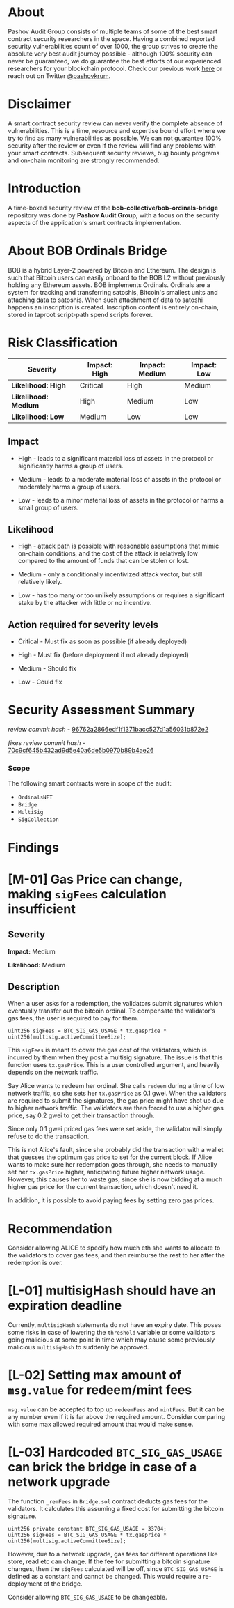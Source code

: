 # About

Pashov Audit Group consists of multiple teams of some of the best smart contract security researchers in the space. Having a combined reported security vulnerabilities count of over 1000, the group strives to create the absolute very best audit journey possible - although 100% security can never be guaranteed, we do guarantee the best efforts of our experienced researchers for your blockchain protocol. Check our previous work [here](https://github.com/pashov/audits) or reach out on Twitter [@pashovkrum](https://twitter.com/pashovkrum).

# Disclaimer

A smart contract security review can never verify the complete absence of vulnerabilities. This is a time, resource and expertise bound effort where we try to find as many vulnerabilities as possible. We can not guarantee 100% security after the review or even if the review will find any problems with your smart contracts. Subsequent security reviews, bug bounty programs and on-chain monitoring are strongly recommended.

# Introduction

A time-boxed security review of the **bob-collective/bob-ordinals-bridge** repository was done by **Pashov Audit Group**, with a focus on the security aspects of the application's smart contracts implementation.

# About BOB Ordinals Bridge

BOB is a hybrid Layer-2 powered by Bitcoin and Ethereum. The design is such that Bitcoin users can easily onboard to the BOB L2 without previously holding any Ethereum assets. BOB implements Ordinals. Ordinals are a system for tracking and transferring satoshis, Bitcoin's smallest units and attaching data to satoshis. When such attachment of data to satoshi happens an inscription is created. Inscription content is entirely on-chain, stored in taproot script-path spend scripts forever.

# Risk Classification

| Severity               | Impact: High | Impact: Medium | Impact: Low |
| ---------------------- | ------------ | -------------- | ----------- |
| **Likelihood: High**   | Critical     | High           | Medium      |
| **Likelihood: Medium** | High         | Medium         | Low         |
| **Likelihood: Low**    | Medium       | Low            | Low         |

## Impact

- High - leads to a significant material loss of assets in the protocol or significantly harms a group of users.

- Medium - leads to a moderate material loss of assets in the protocol or moderately harms a group of users.

- Low - leads to a minor material loss of assets in the protocol or harms a small group of users.

## Likelihood

- High - attack path is possible with reasonable assumptions that mimic on-chain conditions, and the cost of the attack is relatively low compared to the amount of funds that can be stolen or lost.

- Medium - only a conditionally incentivized attack vector, but still relatively likely.

- Low - has too many or too unlikely assumptions or requires a significant stake by the attacker with little or no incentive.

## Action required for severity levels

- Critical - Must fix as soon as possible (if already deployed)

- High - Must fix (before deployment if not already deployed)

- Medium - Should fix

- Low - Could fix

# Security Assessment Summary

_review commit hash_ - [96762a2866edf1f1371bacc527d1a56031b872e2](https://github.com/bob-collective/bob-ordinals-bridge/commit/96762a2866edf1f1371bacc527d1a56031b872e2)

_fixes review commit hash_ - [70c9cf645b432ad9d5e40a6de5b0970b89b4ae26](https://github.com/bob-collective/bob-ordinals-bridge/commit/70c9cf645b432ad9d5e40a6de5b0970b89b4ae26)

### Scope

The following smart contracts were in scope of the audit:

- `OrdinalsNFT`
- `Bridge`
- `MultiSig`
- `SigCollection`

# Findings

# [M-01] Gas Price can change, making `sigFees` calculation insufficient

## Severity

**Impact:** Medium

**Likelihood:** Medium

## Description

When a user asks for a redemption, the validators submit signatures which eventually transfer out the bitcoin ordinal. To compensate the validator's gas fees, the user is required to pay for them.

```solidity
uint256 sigFees = BTC_SIG_GAS_USAGE * tx.gasprice * uint256(multisig.activeCommitteeSize);
```

This `sigFees` is meant to cover the gas cost of the validators, which is incurred by them when they post a multisig signature. The issue is that this function uses `tx.gasPrice`. This is a user controlled argument, and heavily depends on the network traffic.

Say Alice wants to redeem her ordinal. She calls `redeem` during a time of low network traffic, so she sets her `tx.gasPrice` as 0.1 gwei. When the validators are required to submit the signatures, the gas price might have shot up due to higher network traffic. The validators are then forced to use a higher gas price, say 0.2 gwei to get their transaction through.

Since only 0.1 gwei priced gas fees were set aside, the validator will simply refuse to do the transaction.

This is not Alice's fault, since she probably did the transaction with a wallet that guesses the optimum gas price to set for the current block. If Alice wants to make sure her redemption goes through, she needs to manually set her `tx.gasPrice` higher, anticipating future higher network usage. However, this causes her to waste gas, since she is now bidding at a much higher gas price for the current transaction, which doesn't need it.

In addition, it is possible to avoid paying fees by setting zero gas prices.

# Recommendation

Consider allowing ALICE to specify how much eth she wants to allocate to the validators to cover gas fees, and then reimburse the rest to her after the redemption is over.

# [L-01] multisigHash should have an expiration deadline

Currently, `multisigHash` statements do not have an expiry date. This poses some risks in case of lowering the `threshold` variable or some validators going malicious at some point in time which may cause some previously malicious `multisigHash` to suddenly be approved.

# [L-02] Setting max amount of `msg.value` for redeem/mint fees

`msg.value` can be accepted to top up `redeemFees` and `mintFees`.
But it can be any number even if it is far above the required amount.
Consider comparing with some max allowed required amount that would make sense.

# [L-03] Hardcoded `BTC_SIG_GAS_USAGE` can brick the bridge in case of a network upgrade

The function `_remFees` in `Bridge.sol` contract deducts gas fees for the validators. It calculates this assuming a fixed cost for submitting the bitcoin signature.

```solidity
uint256 private constant BTC_SIG_GAS_USAGE = 33704;
uint256 sigFees = BTC_SIG_GAS_USAGE * tx.gasprice * uint256(multisig.activeCommitteeSize);
```

However, due to a network upgrade, gas fees for different operations like store, read etc can change. If the fee for submitting a bitcoin signature changes, then the `sigFees` calculated will be off, since `BTC_SIG_GAS_USAGE` is defined as a constant and cannot be changed. This would require a re-deployment of the bridge.

Consider allowing `BTC_SIG_GAS_USAGE` to be changeable.

